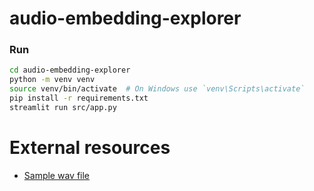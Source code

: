 # audio-embedding-explorer

### Run
````bash
cd audio-embedding-explorer
python -m venv venv
source venv/bin/activate  # On Windows use `venv\Scripts\activate`
pip install -r requirements.txt
streamlit run src/app.py
````


# External resources
- [Sample wav file](https://commons.wikimedia.org/wiki/File:Lick_Tenor_Sax.wav)
